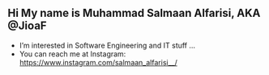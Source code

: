 ## Hi My name is Muhammad Salmaan Alfarisi, AKA @JioaF
- I’m interested in Software Engineering and IT stuff ...
- You can reach me at Instagram: https://www.instagram.com/salmaan_alfarisi__/

<!---
JioaF/JioaF is a ✨ special ✨ repository because its `README.md` (this file) appears on your GitHub profile.
You can click the Preview link to take a look at your changes.
--->
